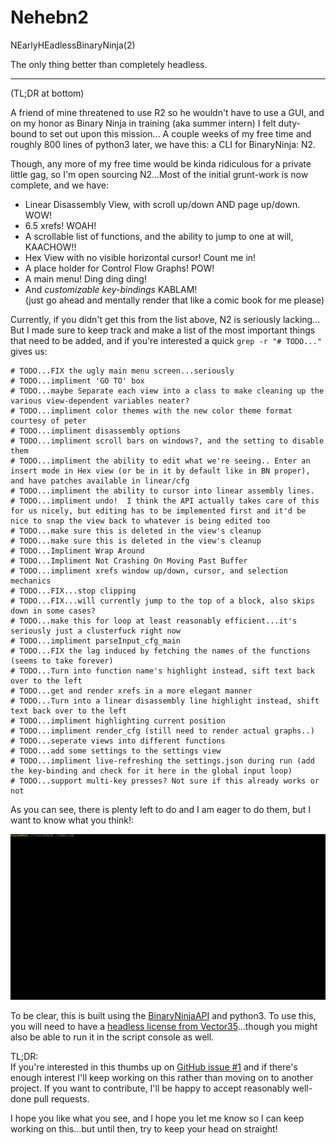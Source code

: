 # Nehebn2
NEarlyHEadlessBinaryNinja(2)

The only thing better than completely headless.

---

(TL;DR at bottom)

A friend of mine threatened to use R2 so he wouldn't have to use a GUI, and on my honor as Binary Ninja in training (aka summer intern) I felt duty-bound to set out upon this mission... A couple weeks of my free time and roughly 800 lines of python3 later, we have this: a CLI for BinaryNinja: N2.

Though, any more of my free time would be kinda ridiculous for a private little gag, so I'm open sourcing N2...Most of the initial grunt-work is now complete, and we have:

 - Linear Disassembly View, with scroll up/down AND page up/down. WOW!
 - 6.5 xrefs! WOAH!
 - A scrollable list of functions, and the ability to jump to one at will, KAACHOW!!
 - Hex View with no visible horizontal cursor! Count me in!
 - A place holder for Control Flow Graphs! POW!
 - A main menu! Ding ding ding!
 - And _customizable key-bindings_ KABLAM!  
 (just go ahead and mentally render that like a comic book for me please)

Currently, if you didn't get this from the list above, N2 is seriously lacking... But I made sure to keep track and make a list of the most important things that need to be added, and if you're interested a quick `grep -r "# TODO..."` gives us:

```
# TODO...FIX the ugly main menu screen...seriously
# TODO...impliment 'GO TO' box
# TODO...maybe Separate each view into a class to make cleaning up the various view-dependent variables neater?
# TODO...impliment color themes with the new color theme format courtesy of peter
# TODO...impliment disassembly options
# TODO...impliment scroll bars on windows?, and the setting to disable them
# TODO...impliment the ability to edit what we're seeing.. Enter an insert mode in Hex view (or be in it by default like in BN proper), and have patches available in linear/cfg
# TODO...impliment the ability to cursor into linear assembly lines.
# TODO...impliment undo!  I think the API actually takes care of this for us nicely, but editing has to be implemented first and it'd be nice to snap the view back to whatever is being edited too
# TODO...make sure this is deleted in the view's cleanup
# TODO...make sure this is deleted in the view's cleanup
# TODO...Impliment Wrap Around
# TODO...Impliment Not Crashing On Moving Past Buffer
# TODO...impliment xrefs window up/down, cursor, and selection mechanics
# TODO...FIX...stop clipping
# TODO...FIX...will currently jump to the top of a block, also skips down in some cases?
# TODO...make this for loop at least reasonably efficient...it's seriously just a clusterfuck right now
# TODO...impliment parseInput_cfg_main
# TODO...FIX the lag induced by fetching the names of the functions (seems to take forever)
# TODO...Turn into function name's highlight instead, sift text back over to the left
# TODO...get and render xrefs in a more elegant manner
# TODO...Turn into a linear disassembly line highlight instead, shift text back over to the left
# TODO...impliment highlighting current position
# TODO...impliment render_cfg (still need to render actual graphs..)
# TODO...seperate views into different functions
# TODO...add some settings to the settings view
# TODO...impliment live-refreshing the settings.json during run (add the key-binding and check for it here in the global input loop)
# TODO...support multi-key presses? Not sure if this already works or not
```

As you can see, there is plenty left to do and I am eager to do them, but I want to know what you think!:

![Demo](demo.gif)

To be clear, this is built using the [BinaryNinjaAPI](github.com/Vector35/binaryninja-api) and python3.  To use this, you will need to have a [headless license from Vector35](binary.ninja/purchase/)...though you might also be able to run it in the script console as well.

TL;DR:  
If you're interested in this thumbs up on [GitHub issue #1](github.com/KyleMiles/nehebn2/issues/1) and if there's enough interest I'll keep working on this rather than moving on to another project.  If you want to contribute, I'll be happy to accept reasonably well-done pull requests.

I hope you like what you see, and I hope you let me know so I can keep working on this...but until then, try to keep your head on straight!
